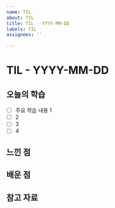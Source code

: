 ```yaml
---
name: TIL
about: TIL
title: TIL - YYYY-MM-DD
labels: TIL
assignees: ''

---
```


# TIL - YYYY-MM-DD

## 오늘의 학습
- [ ] 주요 학습 내용 1
- [ ] 2
- [ ] 3
- [ ] 4 

## 느낀 점

## 배운 점

## 참고 자료
